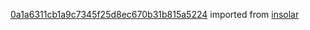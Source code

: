 [0a1a6311cb1a9c7345f25d8ec670b31b815a5224](https://github.com/insolar/insolar/commit/0a1a6311cb1a9c7345f25d8ec670b31b815a5224) imported from [insolar](https://github.com/insolar/insolar)
